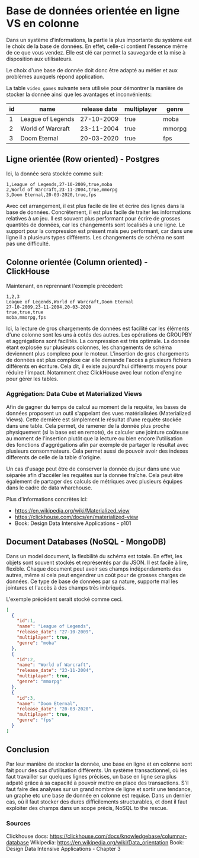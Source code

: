 # Base de données orientée en ligne VS en colonne

Dans un système d'informations, la partie la plus importante du système est le
choix de la base de données. En effet, celle-ci contient l'essence même de ce
que vous vendez. Elle est clé car permet la sauvegarde et la mise à disposition
aux utilisateurs.

Le choix d'une base de donnée doit donc être adapté au métier et aux problèmes
auxquels répond application.

La table `video_games` suivante sera utilisée pour démontrer la manière de stocker la donnée
ainsi que les avantages et inconvénients:

|id|name|release date|multiplayer|genre|
|---|---|---|---|---|
|1|League of Legends|27-10-2009|true|moba|
|2|World of Warcraft|23-11-2004|true|mmorpg|
|3|Doom Eternal|20-03-2020|true|fps|


## Ligne orientée (Row oriented) - Postgres
Ici, la donnée sera stockée comme suit:

```csv
1,League of Legends,27-10-2009,true,moba
2,World of Warcraft,23-11-2004,true,mmorpg
3,Doom Eternal,20-03-2020,true,fps
``` 
Avec cet arrangement, il est plus facile de lire et écrire des lignes dans la
base de données. Concrêtement, il est plus facile de traiter les informations
relatives à *un* jeu. Il est souvent plus performant pour écrire de grosses
quantités de données, car les changements sont localisés à une ligne. Le
support pour la compression est présent mais peu performant, car dans une ligne
il a plusieurs types différents. Les changements de schéma ne sont pas une
difficulté.

## Colonne orientée (Column oriented) - ClickHouse
Maintenant, en reprennant l'exemple précédent:

```csv
1,2,3
League of Legends,World of Warcraft,Doom Eternal
27-10-2009,23-11-2004,20-03-2020
true,true,true
moba,mmorpg,fps
``` 
Ici, la lecture de gros chargements de données est facilité car les éléments
d'une colonne sont les uns à cotés des autres. Les opérations de GROUPBY et
aggrégations sont facilités. La compression est très optimale. La donnée étant
explosée sur plusieurs colonnes, les changements de schéma deviennent plus
complexe pour le moteur. L'insertion de gros chargements de données est plus
complexe car elle demande l'accès à plusieurs fichiers différents en écriture.
Cela dit, il existe aujourd'hui différents moyens pour réduire l'impact.
Notamment chez ClickHouse avec leur notion d'engine pour gérer les tables.

### Aggrégation: Data Cube et Materialized Views

Afin de gagner du temps de calcul au moment de la requête, les bases de données
proposent un outil s'appelant des vues matérialisées (Materialized Views).
Cette dernière est simplement le résultat d'une requête stockée dans une table.
Cela permet, de ramener de la donnée plus proche physiquement (si la base est
en remote), de calculer une jointure coûteuse au moment de l'insertion plutôt
que la lecture ou bien encore l'utilisation des fonctions d'aggrégations afin
par exemple de partager le résultat avec plusieurs consommateurs. Cela permet
aussi de pouvoir avoir des indexes differents de celle de la table d'origine.

Un cas d'usage peut être de conserver la donnée du jour dans une vue séparée
afin d'accéler les requêtes sur la donnée fraîche. Cela peut être également de
partager des calculs de métriques avec plusieurs équipes dans le cadre de data
wharehouse.

Plus d'informations concrètes ici:

- https://en.wikipedia.org/wiki/Materialized_view
- https://clickhouse.com/docs/en/materialized-view
- Book: Design Data Intensive Applications - p101


## Document Databases (NoSQL - MongoDB)

Dans un model document, la flexbilité du schéma est totale. En effet, les
objets sont souvent stockés et représentés par du JSON. Il est facile à lire,
flexible. Chaque document peut avoir ses champs indépendaments des autres, même
si cela peut engendrer un coût pour de grosses charges de données. Ce type de
base de données par sa nature, supporte mal les jointures et l'accès à des
champs très imbriqués.

L'exemple précédent serait stocké comme ceci.

```JSON
[
  {
    "id":1, 
    "name": "League of Legends",
    "release_date": "27-10-2009",
    "multiplayer": true,
    "genre": "moba"
  },
  {
    "id":2, 
    "name": "World of Warcraft",
    "release_date": "23-11-2004",
    "multiplayer": true,
    "genre": "mmorpg"
  },
  {
    "id":3, 
    "name": "Doom Eternal",
    "release_date": "20-03-2020",
    "multiplayer": true,
    "genre": "fps"
  }
]
```

## Conclusion

Par leur manière de stocker la donnée, une base en ligne et en colonne sont
fait pour des cas d'utilisation différents. Un système transactionnel, où les
faut travailler sur quelques lignes précises, un base en ligne sera plus adpaté
grâce à sa capacité à pouvoir mettre en place des transactions. S'il faut faire
des analyses sur un grand nombre de ligne et sortir une tendance, un graphe etc
une base de donnée en colonne est requise. Dans un dernier cas, où il faut
stocker des dures difficilements structurables, et dont il faut exploiter des
champs dans un scope précis, NoSQL to the rescue.

### Sources

Clickhouse docs: https://clickhouse.com/docs/knowledgebase/columnar-database
Wikipedia: https://en.wikipedia.org/wiki/Data_orientation 
Book: Design Data Intensive Applications - Chapter 3
